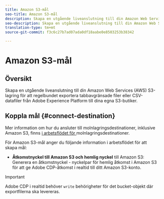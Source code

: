 ```yaml
---
title: Amazon S3-mål
seo-title: Amazon S3-mål
description: Skapa en utgående liveanslutning till din Amazon Web Services (AWS) S3-lagring för att regelbundet exportera tabbavgränsade filer eller CSV-datafiler från Adobe Experience Platform till dina egna S3-butiker.
seo-description: Skapa en utgående liveanslutning till din Amazon Web Services (AWS) S3-lagring för att regelbundet exportera tabbavgränsade filer eller CSV-datafiler från Adobe Experience Platform till dina egna S3-butiker.
translation-type: tm+mt
source-git-commit: f3c6c27b7ad07ada0df18aabe0e8503253b38342

---
```



# Amazon S3-mål

## Översikt

Skapa en utgående liveanslutning till din Amazon Web Services (AWS) S3-lagring för att regelbundet exportera tabbavgränsade filer eller CSV-datafiler från Adobe Experience Platform till dina egna S3-butiker.

## Koppla mål {#connect-destination}

Mer information om hur du ansluter till molnlagringsdestinationer, inklusive Amazon S3, finns [i arbetsflödet för ](/help/rtcdp/destinations/cloud-storage-destinations-workflow.md)molnlagringsdestinationer.

För Amazon S3-mål anger du följande information i arbetsflödet för att skapa mål:

* **Åtkomstnyckel till Amazon S3 och hemlig nyckel** till Amazon S3: Generera en åtkomstnyckel - nyckelpar för hemlig åtkomst i Amazon S3 för att ge Adobe CDP-åtkomst i realtid till ditt Amazon S3-konto.



>[!IMPORTANT]
>
>Adobe CDP i realtid behöver `write` behörigheter för det bucket-objekt där exportfilerna ska levereras.
